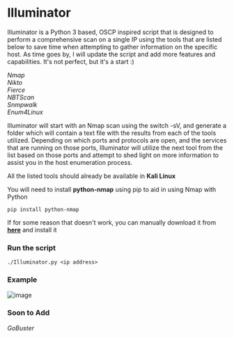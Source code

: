 # Illuminator

Illuminator is a Python 3 based, OSCP inspired script that is designed to perform a comprehensive scan on a single IP using the tools that are listed below to save time when attempting to gather information on the specific host. As time goes by, I will update the script and add more features and capabilities. It's not perfect, but it's a start :)

*Nmap*  
*Nikto*  
*Fierce*  
*NBTScan*  
*Snmpwalk*  
*Enum4Linux*  

Illuminator will start with an Nmap scan using the switch -sV, and generate a folder which will contain a text file with the results from each of the tools utilized. Depending on which ports and protocols are open, and the services that are running on those ports,  Illuminator will utilize the next tool from the list based on those ports and attempt to shed light on more information to assist you in the host enumeration process.

All the listed tools should already be available in **Kali Linux**

You will need to install **python-nmap** using pip to aid in using Nmap with Python

`pip install python-nmap`

If for some reason that doesn't work, you can manually download it from **[here](https://xael.org/pages/python-nmap-en.html)** and install it 

### Run the script
`./Illuminator.py <ip address>`

### Example
![image](https://user-images.githubusercontent.com/22828882/44691637-7223d000-aa2d-11e8-9729-094cc0569a12.png)

###	Soon to Add
*GoBuster*